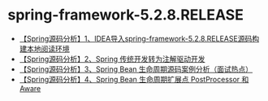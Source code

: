 # spring-framework-5.2.8.RELEASE

- [【Spring源码分析】1、IDEA导入spring-framework-5.2.8.RELEASE源码构建本地阅读环境](https://blog.csdn.net/qq_38762237/article/details/107815524)
- [【Spring源码分析】2、Spring 传统开发转为注解驱动开发](https://blog.csdn.net/qq_38762237/article/details/107961984)
- [【Spring源码分析】3、Spring Bean 生命周期源码案例分析（面试热点）](https://blog.csdn.net/qq_38762237/article/details/107983186)
- [【Spring源码分析】4、Spring Bean 生命周期扩展点 PostProcessor 和 Aware](https://blog.csdn.net/qq_38762237/article/details/108018664)
